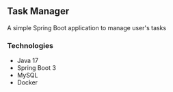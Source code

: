 ## Task Manager

A simple Spring Boot application to manage user's tasks

### Technologies
* Java 17
* Spring Boot 3
* MySQL
* Docker